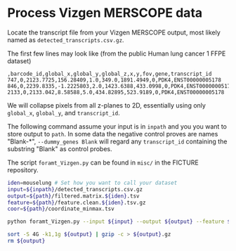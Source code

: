 # Process Vizgen MERSCOPE data

Locate the transcript file from your Vizgen MERSCOPE output, most likely named as `detected_transcripts.csv.gz`.

The first few lines may look like (from the public Human lung cancer 1 FFPE dataset)
```
,barcode_id,global_x,global_y,global_z,x,y,fov,gene,transcript_id
747,0,2123.7725,156.28409,1.0,349.0,1891.4949,0,PDK4,ENST00000005178
846,0,2239.8335,-1.2225803,2.0,1423.6388,433.0998,0,PDK4,ENST00000005178
2133,0,2133.042,8.58588,5.0,434.82895,523.9189,0,PDK4,ENST00000005178
```

We will collapse pixels from all z-planes to 2D, essentially using only `global_x`, `global_y`, and `transcript_id`.



The following command assume your input is in `inpath` and you you want to store output to `path`. In some data the negative control proves are names "Blank-*", `--dummy_genes Blank` will regard any `transcript_id` containing the substring "Blank" as control probes.

The script `foramt_Vizgen.py` can be found in `misc/` in the FICTURE repository.

```bash
iden=mouselung # Set how you want to call your dataset
input=${inpath}/detected_transcripts.csv.gz
output=${path}/filtered.matrix.${iden}.tsv
feature=${path}/feature.clean.${iden}.tsv.gz
coor=${path}/coordinate_minmax.tsv

python foramt_Vizgen.py --input ${input} --output ${output} --feature ${feature} --coor_minmax ${coor} --precision 2 --dummy_genes Blank

sort -S 4G -k1,1g ${output} | gzip -c > ${output}.gz
rm ${output}
```
